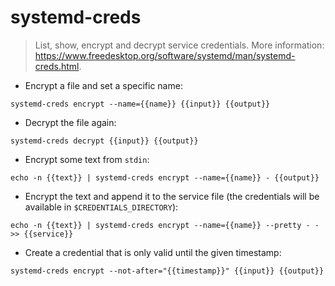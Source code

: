 # systemd-creds

> List, show, encrypt and decrypt service credentials.
> More information: <https://www.freedesktop.org/software/systemd/man/systemd-creds.html>.

- Encrypt a file and set a specific name:

`systemd-creds encrypt --name={{name}} {{input}} {{output}}`

- Decrypt the file again:

`systemd-creds decrypt {{input}} {{output}}`

- Encrypt some text from `stdin`:

`echo -n {{text}} | systemd-creds encrypt --name={{name}} - {{output}}`

- Encrypt the text and append it to the service file (the credentials will be available in `$CREDENTIALS_DIRECTORY`):

`echo -n {{text}} | systemd-creds encrypt --name={{name}} --pretty - - >> {{service}}`

- Create a credential that is only valid until the given timestamp:

`systemd-creds encrypt --not-after="{{timestamp}}" {{input}} {{output}}`
